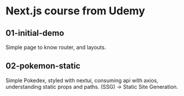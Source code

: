 # Next.js course from Udemy

## 01-initial-demo

Simple page to know router, and layouts.

## 02-pokemon-static

Simple Pokedex, styled with nextui, consuming api with axios, understanding static props and paths.
(SSG) -> Static Site Generation.
